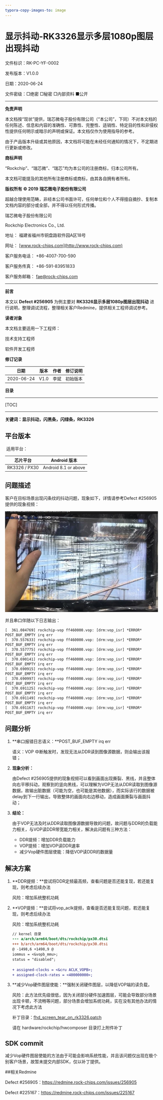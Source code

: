 ```yaml
---
typora-copy-images-to: image
---
```


# 显示抖动-RK3326显示多层1080p图层出现抖动

文件标识：RK-PC-YF-0002

发布版本：V1.0.0

日期：2020-06-24

文件密级：□绝密   □秘密   □内部资料   ■公开

---

**免责声明**

本文档按“现状”提供，瑞芯微电子股份有限公司（“本公司”，下同）不对本文档的任何陈述、信息和内容的准确性、可靠性、完整性、适销性、特定目的性和非侵权性提供任何明示或暗示的声明或保证。本文档仅作为使用指导的参考。

由于产品版本升级或其他原因，本文档将可能在未经任何通知的情况下，不定期进行更新或修改。

**商标声明**

“Rockchip”、“瑞芯微”、“瑞芯”均为本公司的注册商标，归本公司所有。

本文档可能提及的其他所有注册商标或商标，由其各自拥有者所有。

**版权所有** **© 2019** **瑞芯微电子股份有限公司**

超越合理使用范畴，非经本公司书面许可，任何单位和个人不得擅自摘抄、复制本文档内容的部分或全部，并不得以任何形式传播。

瑞芯微电子股份有限公司

Rockchip Electronics Co., Ltd.

地址：     福建省福州市铜盘路软件园A区18号

网址：     [www.rock-chips.com](http://www.rock-chips.com)

客户服务电话： +86-4007-700-590

客户服务传真： +86-591-83951833

客户服务邮箱： [fae@rock-chips.com](mailto:fae@rock-chips.com)

----

**前言**

本文以 **Defect #256905** 为例主要对 **RK3326显示多层1080p图层出现抖动** 进行说明，整理调试流程，整理相关客户Redmine，提供相关工程师调试参考。

**读者对象**

本文档主要适用一下工程师：

技术支持工程师

软件开发工程师

**修订记录**

| 日期       | 版本 | 作者 | 修订说明 |
| ---------- | ---- | ---- | -------- |
| 2020-06-24 | V1.0 | 李斌 | 初始版本 |

**目录**

------

[TOC]

------

**关键词：显示抖动，闪黑条，闪绿条，RK3326**

## 平台版本

​	适用平台：

| 芯片平台      | Android 版本         |
| ------------- | -------------------- |
| RK3326 / PX30 | Android 8.1 or above |

## 问题描述

客户在目标场景出现闪条纹的抖动问题，现象如下，详情请参考Defect #256905提供的现象视频：

![image-20200624153001796](image/fhd_screen_tear_on_rk3326_picture_1.jpg)

并且串口伴随以下日志输出：

```shell
[  361.084769] rockchip-vop ff460000.vop: [drm:vop_isr] *ERROR* POST_BUF_EMPTY irq err
[  370.557633] rockchip-vop ff460000.vop: [drm:vop_isr] *ERROR* POST_BUF_EMPTY irq err
[  370.557775] rockchip-vop ff460000.vop: [drm:vop_isr] *ERROR* POST_BUF_EMPTY irq err
[  370.690141] rockchip-vop ff460000.vop: [drm:vop_isr] *ERROR* POST_BUF_EMPTY irq err
[  370.690915] rockchip-vop ff460000.vop: [drm:vop_isr] *ERROR* POST_BUF_EMPTY irq err
[  370.690997] rockchip-vop ff460000.vop: [drm:vop_isr] *ERROR* POST_BUF_EMPTY irq err
[  370.691125] rockchip-vop ff460000.vop: [drm:vop_isr] *ERROR* POST_BUF_EMPTY irq err
[  370.691149] rockchip-vop ff460000.vop: [drm:vop_isr] *ERROR* POST_BUF_EMPTY irq err
[  370.691167] rockchip-vop ff460000.vop: [drm:vop_isr] *ERROR* POST_BUF_EMPTY irq err
```



## 问题分析

1. **串口报错日志语义：**POST_BUF_EMPTY irq err

   语义：VOP 中断触发时，发现无法从DDR读到图像源数据，则会输出该报错；

2. **现象分析：**

   由Defect #256905提供的现象视频可以看到画面出现撕裂、黑线，并且整体向右平移抖动，观察到的竖向黑线，可以理解为VOP无法从DDR读取到图像源数据，故输出脏数据（可能为空，也可能是其他数据），而实际该行的数据被delay到下一行输出，导致整体的画面向右边移动，造成画面撕裂与画面抖动；

3. **结论：**

   由于VOP无法及时从DDR读取图像源数据导致的问题，故问题与DDR的负载能力相关，与VOP读DDR带宽能力相关，解决此问题有三种方法：

   - DDR提频：增加DDR负载能力
   - VOP提频：增加VOP读DDR速率
   - 减少Vop硬件图层使能：降低VOP读DDR的数据量



## 解决方案

1. **DDR提频：**尝试将DDR定频最高频，查看问题是否还能复现，若还能复现，则考虑后续办法

   风险：增加系统整机功耗

2. **VOP提频：**尝试将vop_aclk提频，查看是否还能复现问题，若还能复现，则考虑后续办法

   风险：增加系统整机功耗

   ```diff
   // kernel 目录
   --- a/arch/arm64/boot/dts/rockchip/px30.dtsi
   +++ b/arch/arm64/boot/dts/rockchip/px30.dtsi
   @ -1498,6 +1498,9 @
   iommus = <&vopb_mmu>;
   status = "disabled";
   
   + assigned-clocks = <&cru ACLK_VOPB>;
   + assigned-clock-rates = <400000000>;
   ```

   

3. **减少Vop硬件图层使能：**强制关闭硬件图层，以降低VOP端的读负载，

   风险：此方法优先级很低，因为关闭部分硬件加速图层，可能会导致部分场景出现卡顿，不流畅等问题，部分场景会增加系统功耗，实在没有其他办法的情况下考虑此方法

   补丁目录：[fhd_screen_tear_on_rk3326.patch](patch/hardware/rockchip/hwcomposer)

   请在 hardware/rockchip/hwcomposer 目录打上附件补丁

   

## SDK commit

减少Vop硬件图层使能的方法由于可能会影响系统性能，并且该问题仅出现在极个别客户场景，故暂未提交内部SDK，仅以补丁提供。



##相关Redmine

Defect #256905：https://redmine.rock-chips.com/issues/256905

Defect #225167：https://redmine.rock-chips.com/issues/225167